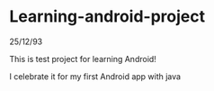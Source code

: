 # Learning-android-project
25/12/93


This is test project for learning Android!

I celebrate it for my first Android app with java
